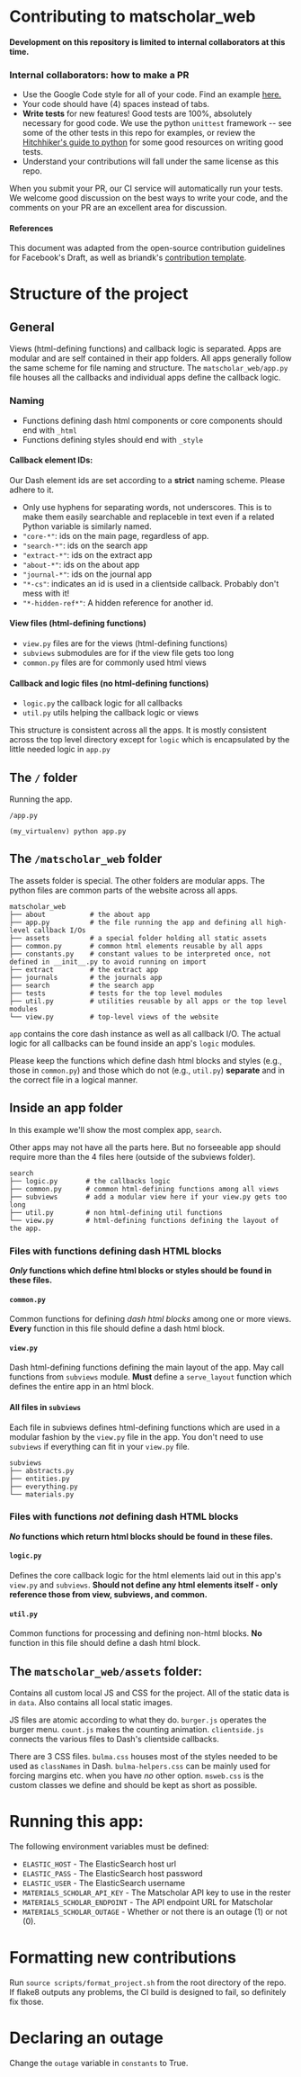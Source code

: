 # Contributing to matscholar_web

#### Development on this repository is limited to internal collaborators at this time.

### Internal collaborators: how to make a PR

- Use the Google Code style for all of your code. Find an example [here.](https://sphinxcontrib-napoleon.readthedocs.io/en/latest/example_google.html)
- Your code should have (4) spaces instead of tabs.
- **Write tests** for new features! Good tests are 100%, absolutely necessary for good code. We use the python `unittest` framework -- see some of the other tests in this repo for examples, or review the [Hitchhiker's guide to python](https://docs.python-guide.org/writing/tests/) for some good resources on writing good tests.
- Understand your contributions will fall under the same license as this repo.

When you submit your PR, our CI service will automatically run your tests.
We welcome good discussion on the best ways to write your code, and the comments on your PR are an excellent area for discussion.

#### References
This document was adapted from the open-source contribution guidelines for Facebook's Draft, as well as briandk's [contribution template](https://gist.github.com/briandk/3d2e8b3ec8daf5a27a62).


# Structure of the project

## General
Views (html-defining functions) and callback logic is separated. Apps 
are modular and are self contained in their app folders. All apps generally
follow the same scheme for file naming and structure. The `matscholar_web/app.py`
file houses all the callbacks and individual apps define the callback logic.

### Naming
- Functions defining dash html components or core components should end with `_html`
- Functions defining styles should end with `_style`


#### Callback element IDs:

Our Dash element ids are set according to a **strict** naming scheme. Please adhere to it.

- Only use hyphens for separating words, not underscores. This is to make them easily searchable and replaceble in text even if a related Python variable is similarly named.
- `"core-*"`: ids on the main page, regardless of app.
- `"search-*"`: ids on the search app
- `"extract-*"`: ids on the extract app
- `"about-*"`: ids on the about app
- `"journal-*"`: ids on the journal app
- `"*-cs"`: indicates an id is used in a clientside callback. Probably don't
    mess with it!
- `"*-hidden-ref*"`: A hidden reference for another id.

#### View files (html-defining functions)
- `view.py` files are for the views (html-defining functions)
- `subviews` submodules are for if the view file gets too long
- `common.py` files are for commonly used html views

#### Callback and logic files (no html-defining functions)
- `logic.py` the callback logic for all callbacks
- `util.py` utils helping the callback logic or views

This structure is consistent across all the apps. It is mostly consistent across the top level directory except for `logic` which is encapsulated by the little needed logic in `app.py` 


## The `/` folder

Running the app.
```
/app.py
```
```
(my_virtualenv) python app.py
```

## The `/matscholar_web` folder
The assets folder is special. The other folders are modular apps. 
The python files are common parts of the website across all apps.
```
matscholar_web
├── about           # the about app
├── app.py          # the file running the app and defining all high-level callback I/Os
├── assets          # a special folder holding all static assets
├── common.py       # common html elements reusable by all apps
├── constants.py    # constant values to be interpreted once, not defined in __init__.py to avoid running on import
├── extract         # the extract app
├── journals        # the journals app
├── search          # the search app
├── tests           # tests for the top level modules
├── util.py         # utilities reusable by all apps or the top level modules
└── view.py         # top-level views of the website
```

`app` contains the core dash instance as well as all callback I/O. The actual logic
for all callbacks can be found inside an app's `logic` modules.

Please keep the functions which define dash html blocks and styles 
(e.g., those in `common.py`) and those which do not 
(e.g., `util.py`) **separate** and in the correct file in a logical manner.


## Inside an app folder

In this example we'll show the most complex app, `search`.

Other apps may not have all the parts here. But no forseeable app should
require more than the 4 files here (outside of the subviews folder).

```
search
├── logic.py       # the callbacks logic
├── common.py      # common html-defining functions among all views
├── subviews       # add a modular view here if your view.py gets too long
├── util.py        # non html-defining util functions
└── view.py        # html-defining functions defining the layout of the app. 
```

### Files with functions defining dash HTML blocks
***Only* functions which define html blocks or styles should be found in these files.**

#### `common.py`
Common functions for defining *dash html blocks* among one or more views.
**Every** function in this file should define a dash html block.

#### `view.py`
Dash html-defining functions defining the main layout of the app. May 
call functions from `subviews` module. **Must** define a `serve_layout` 
function which defines the entire app in an html block.

#### All files in `subviews`
Each file in subviews defines html-defining functions which are used
in a modular fashion by the `view.py` file in the app. You don't need
to use `subviews` if everything can fit in your `view.py` file.
```
subviews
├── abstracts.py
├── entities.py
├── everything.py
└── materials.py
```

### Files with functions *not* defining dash HTML blocks
***No* functions which return html blocks should be found in these files.**

#### `logic.py`
Defines the core callback logic for the html elements laid out in this
app's `view.py` and `subviews`. **Should not define any html elements
itself - only reference those from view, subviews, and common.**

#### `util.py`
Common functions for processing and defining non-html blocks. **No**
function in this file should define a dash html block.

## The `matscholar_web/assets` folder:

Contains all custom local JS and CSS for the project. All of the 
static data is in `data`. Also contains all local static images.

JS files are atomic according to what they
do. `burger.js` operates the burger menu. `count.js` makes the counting
animation. `clientside.js` connects the various files to Dash's clientside
callbacks. 

There are 3 CSS files. `bulma.css` houses most of the styles needed
to be used as `classNames` in Dash. `bulma-helpers.css` can be mainly
used for forcing margins etc. when you have *no* other option. 
`msweb.css` is the custom classes we define and should be kept as short
as possible.


# Running this app:
The following environment variables must be defined:

- `ELASTIC_HOST` - The ElasticSearch host url
- `ELASTIC_PASS` - The ElasticSearch host password
- `ELASTIC_USER` - The ElasticSearch username
- `MATERIALS_SCHOLAR_API_KEY` - The Matscholar API key to use in the rester
- `MATERIALS_SCHOLAR_ENDPOINT` - The API endpoint URL for Matscholar
- `MATERIALS_SCHOLAR_OUTAGE` - Whether or not there is an outage (1) or not (0). 


# Formatting new contributions
Run `source scripts/format_project.sh` from the root directory of the repo.
If flake8 outputs any problems, the CI build is designed to fail, so definitely fix those.


# Declaring an outage
Change the `outage` variable in `constants` to True.
 